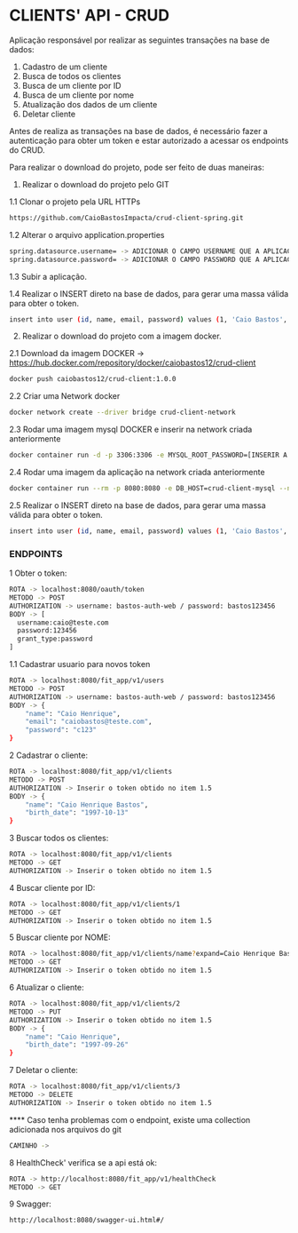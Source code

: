 # CLIENTS' API - CRUD

Aplicação responsável por realizar as seguintes transações na base de dados:
1. Cadastro de um cliente
2. Busca de todos os clientes
3. Busca de um cliente por ID
4. Busca de um cliente por nome
5. Atualização dos dados de um cliente
6. Deletar cliente

Antes de realiza as transações na base de dados, é necessário fazer a autenticação para obter um
token e estar autorizado a acessar os endpoints do CRUD.

Para realizar o download do projeto, pode ser feito de duas maneiras:

1. Realizar o download do projeto pelo GIT

1.1 Clonar o projeto pela URL HTTPs
```bash
https://github.com/CaioBastosImpacta/crud-client-spring.git
```
1.2 Alterar o arquivo application.properties
```bash
spring.datasource.username= -> ADICIONAR O CAMPO USERNAME QUE A APLICAÇÃO DO MYSQL EM SUA MÁQUINA ESPERA
spring.datasource.password= -> ADICIONAR O CAMPO PASSWORD QUE A APLICAÇÃO DO MYSQL EM SUA MÁQUINA ESPERA
```
1.3 Subir a aplicação.

1.4 Realizar o INSERT direto na base de dados, para gerar uma massa válida para obter o token.
```bash
insert into user (id, name, email, password) values (1, 'Caio Bastos', 'caio@teste.com', '"$2a$10$8gHeOyJLCRtVfMrvvT9ht.bUNJca9HLRu125WpJFINsGTea1TkwWK')
```

2. Realizar o download do projeto com a imagem docker.

2.1 Download da imagem DOCKER -> https://hub.docker.com/repository/docker/caiobastos12/crud-client
```bash
docker push caiobastos12/crud-client:1.0.0
```
2.2 Criar uma Network docker
```bash
docker network create --driver bridge crud-client-network
```
2.3 Rodar uma imagem mysql DOCKER e inserir na network criada anteriormente
```bash
docker container run -d -p 3306:3306 -e MYSQL_ROOT_PASSWORD=[INSERIR A SENHA DO BANCO] --network crud-client-network --name crud-client-mysql mysql:8.0
```
2.4 Rodar uma imagem da aplicação na network criada anteriormente
```bash
docker container run --rm -p 8080:8080 -e DB_HOST=crud-client-mysql --network crud-client-network crud-client:1.0.0
```
2.5 Realizar o INSERT direto na base de dados, para gerar uma massa válida para obter o token.
```bash
insert into user (id, name, email, password) values (1, 'Caio Bastos', 'caio@teste.com', '"$2a$10$8gHeOyJLCRtVfMrvvT9ht.bUNJca9HLRu125WpJFINsGTea1TkwWK')
```

### ENDPOINTS

1 Obter o token:
```bash
ROTA -> localhost:8080/oauth/token
METODO -> POST
AUTHORIZATION -> username: bastos-auth-web / password: bastos123456 
BODY -> [
  username:caio@teste.com
  password:123456
  grant_type:password
]
```
1.1 Cadastrar usuario para novos token
```bash
ROTA -> localhost:8080/fit_app/v1/users
METODO -> POST
AUTHORIZATION -> username: bastos-auth-web / password: bastos123456 
BODY -> {
    "name": "Caio Henrique",
    "email": "caiobastos@teste.com",
    "password": "c123"
}
```
2 Cadastrar o cliente:
```bash
ROTA -> localhost:8080/fit_app/v1/clients 
METODO -> POST
AUTHORIZATION -> Inserir o token obtido no item 1.5
BODY -> {
    "name": "Caio Henrique Bastos",
    "birth_date": "1997-10-13"
}
```
3 Buscar todos os clientes:
```bash
ROTA -> localhost:8080/fit_app/v1/clients
METODO -> GET
AUTHORIZATION -> Inserir o token obtido no item 1.5
```
4 Buscar cliente por ID:
```bash
ROTA -> localhost:8080/fit_app/v1/clients/1
METODO -> GET
AUTHORIZATION -> Inserir o token obtido no item 1.5
```
5 Buscar cliente por NOME:
```bash
ROTA -> localhost:8080/fit_app/v1/clients/name?expand=Caio Henrique Bastos
METODO -> GET
AUTHORIZATION -> Inserir o token obtido no item 1.5
```
6 Atualizar o cliente:
```bash
ROTA -> localhost:8080/fit_app/v1/clients/2
METODO -> PUT
AUTHORIZATION -> Inserir o token obtido no item 1.5
BODY -> {
    "name": "Caio Henrique",
    "birth_date": "1997-09-26"
}
```
7 Deletar o cliente:
```bash
ROTA -> localhost:8080/fit_app/v1/clients/3
METODO -> DELETE
AUTHORIZATION -> Inserir o token obtido no item 1.5
```

**** Caso tenha problemas com o endpoint, existe uma collection adicionada nos arquivos do git
```bash
CAMINHO -> 
```

8 HealthCheck' verifica se a api está ok:
```bash
ROTA -> http://localhost:8080/fit_app/v1/healthCheck
METODO -> GET
```

9 Swagger:
```bash
http://localhost:8080/swagger-ui.html#/
```


